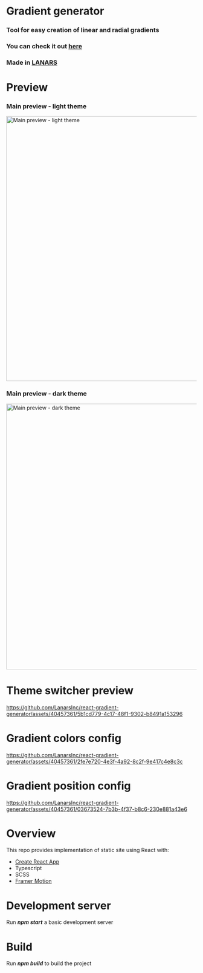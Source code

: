 # Gradient generator
### Tool for easy creation of linear and radial gradients
### You can check it out [here](https://react-gradient-generator.lanars-open-source.com/)
### Made in [LANARS](https://lanars.com/)

# Preview

### Main preview - light theme
<img width="701" alt="Main preview - light theme" src="https://github.com/LanarsInc/react-gradient-generator/assets/40457361/a89a5b17-e980-4734-a547-f6b5cb217c09">

### Main preview - dark theme
<img width="703" alt="Main preview - dark theme" src="https://github.com/LanarsInc/react-gradient-generator/assets/40457361/cb587e49-3144-4822-a01e-7d8bd4136ef7">

# Theme switcher preview
https://github.com/LanarsInc/react-gradient-generator/assets/40457361/5b1cd779-4c17-48f1-9302-b8491a153296

# Gradient colors config
https://github.com/LanarsInc/react-gradient-generator/assets/40457361/2fe7e720-4e3f-4a92-8c2f-9e417c4e8c3c

# Gradient position config
https://github.com/LanarsInc/react-gradient-generator/assets/40457361/03673524-7b3b-4f37-b8c6-230e881a43e6

# Overview
This repo provides implementation of static site using React with:
* [Create React App](https://create-react-app.dev/)
* Typescript
* SCSS
* [Framer Motion](https://www.framer.com/motion/)

# Development server
Run ***npm start*** a basic development server

# Build
Run ***npm build*** to build the project
